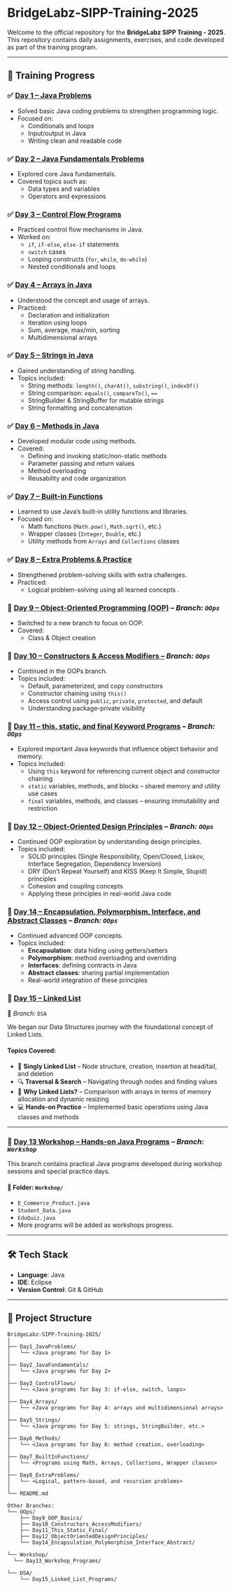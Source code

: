 # BridgeLabz-SIPP-Training-2025

Welcome to the official repository for the **BridgeLabz SIPP Training - 2025**.  
This repository contains daily assignments, exercises, and code developed as part of the training program.

---

## 📅 Training Progress

### ✅ [Day 1 – Java Problems](https://github.com/satvik091/BridgeLabz-Sipp-Training-2025/tree/CoreJava/Practise_problems)
- Solved basic Java coding problems to strengthen programming logic.
- Focused on:
  - Conditionals and loops  
  - Input/output in Java  
  - Writing clean and readable code  

### ✅ [Day 2 – Java Fundamentals Problems](https://github.com/satvik091/BridgeLabz-Sipp-Training-2025/tree/CoreJava/JAVA_FUNDAMENTALS)
- Explored core Java fundamentals.
- Covered topics such as:
  - Data types and variables  
  - Operators and expressions  

### ✅ [Day 3 – Control Flow Programs](https://github.com/satvik091/BridgeLabz-Sipp-Training-2025/tree/CoreJava/Control_Flow)
- Practiced control flow mechanisms in Java.
- Worked on:
  - `if`, `if-else`, `else-if` statements  
  - `switch` cases  
  - Looping constructs (`for`, `while`, `do-while`)  
  - Nested conditionals and loops  

### ✅ [Day 4 – Arrays in Java](https://github.com/satvik091/BridgeLabz-Sipp-Training-2025/tree/CoreJava/Arrays)
- Understood the concept and usage of arrays.
- Practiced:
  - Declaration and initialization  
  - Iteration using loops  
  - Sum, average, max/min, sorting  
  - Multidimensional arrays  

### ✅ [Day 5 – Strings in Java](https://github.com/satvik091/BridgeLabz-Sipp-Training-2025/tree/CoreJava/Strings)
- Gained understanding of string handling.
- Topics included:
  - String methods: `length()`, `charAt()`, `substring()`, `indexOf()`  
  - String comparison: `equals()`, `compareTo()`, `==`  
  - StringBuilder & StringBuffer for mutable strings  
  - String formatting and concatenation  

### ✅ [Day 6 – Methods in Java](https://github.com/satvik091/BridgeLabz-Sipp-Training-2025/tree/CoreJava/Methods)
- Developed modular code using methods.
- Covered:
  - Defining and invoking static/non-static methods  
  - Parameter passing and return values  
  - Method overloading  
  - Reusability and code organization  

### ✅ [Day 7 – Built-in Functions](https://github.com/satvik091/BridgeLabz-Sipp-Training-2025/tree/CoreJava/Built-in%20functions)
- Learned to use Java’s built-in utility functions and libraries.
- Focused on:
  - Math functions (`Math.pow()`, `Math.sqrt()`, etc.)  
  - Wrapper classes (`Integer`, `Double`, etc.)  
  - Utility methods from `Arrays` and `Collections` classes  

### ✅ [Day 8 – Extra Problems & Practice](https://github.com/satvik091/BridgeLabz-Sipp-Training-2025/tree/CoreJava/Strings/Day-8%20Problems)
- Strengthened problem-solving skills with extra challenges.
- Practiced:  
  - Logical problem-solving using all learned concepts  .

### 🔄 [Day 9 – Object-Oriented Programming (OOP)](https://github.com/satvik091/BridgeLabz-Sipp-Training-2025/tree/OOPS/Class-Object) – *Branch: `OOps`* 
- Switched to a new branch to focus on OOP.
- Covered:
  - Class & Object creation   

### 🔄 [Day 10 – Constructors & Access Modifiers –](https://github.com/satvik091/BridgeLabz-Sipp-Training-2025/tree/OOPS/Constructors-%20Access%20Modifiers) *Branch: `OOps`*
- Continued in the OOPs branch.
- Topics included:
  - Default, parameterized, and copy constructors  
  - Constructor chaining using `this()`  
  - Access control using `public`, `private`, `protected`, and default  
  - Understanding package-private visibility  

### 🔄 [Day 11 – this, static, and final Keyword Programs](https://github.com/satvik091/BridgeLabz-Sipp-Training-2025/tree/OOPS/this_static_final) – *Branch: `OOps`*
- Explored important Java keywords that influence object behavior and memory.
- Topics included:
  - Using `this` keyword for referencing current object and constructor chaining  
  - `static` variables, methods, and blocks – shared memory and utility use cases  
  - `final` variables, methods, and classes – ensuring immutability and restriction  

### 🔄 [Day 12 – Object-Oriented Design Principles](https://github.com/satvik091/BridgeLabz-Sipp-Training-2025/tree/OOPS/Object%20Oriented%20Design%20Principles) – *Branch: `OOps`*
- Continued OOP exploration by understanding design principles.
- Topics included:
  - SOLID principles (Single Responsibility, Open/Closed, Liskov, Interface Segregation, Dependency Inversion)  
  - DRY (Don’t Repeat Yourself) and KISS (Keep It Simple, Stupid) principles  
  - Cohesion and coupling concepts  
  - Applying these principles in real-world Java code

### 🔄 [Day 14 – Encapsulation, Polymorphism, Interface, and Abstract Classes](https://github.com/satvik091/BridgeLabz-Sipp-Training-2025/tree/OOPS/Encapsulation_Polymorphism_Interface_and_Abstract_Class/Encapsulation_Polymorphism_Interface_and_Abstract_Class) – *Branch: `OOps`*
- Continued advanced OOP concepts.
- Topics included:
  - **Encapsulation**: data hiding using getters/setters  
  - **Polymorphism**: method overloading and overriding  
  - **Interfaces**: defining contracts in Java  
  - **Abstract classes**: sharing partial implementation  
  - Real-world integration of these principles

### 🔗 [Day 15 – Linked List](https://github.com/satvik091/BridgeLabz-Sipp-Training-2025/tree/DSA/Linked_List)
📍 *Branch:* `DSA`

We began our Data Structures journey with the foundational concept of Linked Lists.

#### Topics Covered:
- 🧱 **Singly Linked List** – Node structure, creation, insertion at head/tail, and deletion  
- 🔍 **Traversal & Search** – Navigating through nodes and finding values  
- 🧠 **Why Linked Lists?** – Comparison with arrays in terms of memory allocation and dynamic resizing  
- 💻 **Hands-on Practice** – Implemented basic operations using Java classes and methods


---

### 🧪 [Day 13 Workshop – Hands-on Java Programs](https://github.com/satvik091/BridgeLabz-Sipp-Training-2025/tree/Workshop/Workshop) – *Branch: `Workshop`*
This branch contains practical Java programs developed during workshop sessions and special practice days.

#### 📁 Folder: `Workshop/`
- `E_Commerce_Product.java` 
- `Student_Data.java`  
- `EduQuiz.java` 
- More programs will be added as workshops progress.


---

## 🛠 Tech Stack

- **Language**: Java  
- **IDE**: Eclipse 
- **Version Control**: Git & GitHub  

---

## 📁 Project Structure

```plaintext
BridgeLabz-SIPP-Training-2025/
│
├── Day1_JavaProblems/
│   └── <Java programs for Day 1>
│
├── Day2_JavaFundamentals/
│   └── <Java programs for Day 2>
│
├── Day3_ControlFlows/
│   └── <Java programs for Day 3: if-else, switch, loops>
│
├── Day4_Arrays/
│   └── <Java programs for Day 4: arrays and multidimensional arrays>
│
├── Day5_Strings/
│   └── <Java programs for Day 5: strings, StringBuilder, etc.>
│
├── Day6_Methods/
│   └── <Java programs for Day 6: method creation, overloading>
│
├── Day7_BuiltInFunctions/
│   └── <Programs using Math, Arrays, Collections, Wrapper classes>
│
├── Day8_ExtraProblems/
│   └── <Logical, pattern-based, and recursion problems>
│
└── README.md

Other Branches:
└── OOps/
    ├── Day9_OOP_Basics/
    ├── Day10_Constructors_AccessModifiers/
    ├── Day11_This_Static_Final/
    ├── Day12_ObjectOrientedDesignPrinciples/
    └── Day14_Encapsulation_Polymorphism_Interface_Abstract/

└── Workshop/
  └── Day13_Workshop_Programs/

└── DSA/
    └── Day15_Linked_List_Programs/
